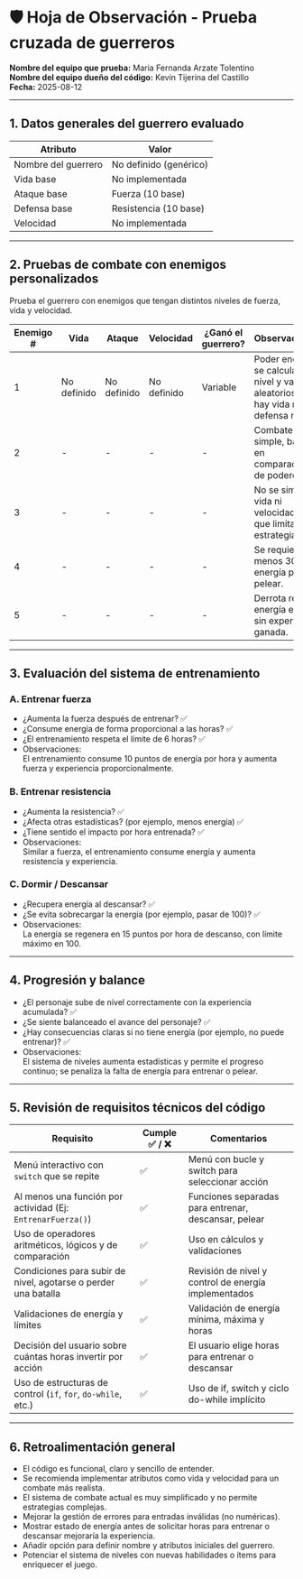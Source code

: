 # 🛡️ Hoja de Observación - Prueba cruzada de guerreros

**Nombre del equipo que prueba:** Maria Fernanda Arzate Tolentino  
**Nombre del equipo dueño del código:** Kevin Tijerina del Castillo  
**Fecha:** 2025-08-12

---

## 1. Datos generales del guerrero evaluado

| Atributo        | Valor |
|-----------------|-------|
| Nombre del guerrero | No definido (genérico) |
| Vida base       | No implementada |
| Ataque base     | Fuerza (10 base) |
| Defensa base    | Resistencia (10 base) |
| Velocidad       | No implementada |

---

## 2. Pruebas de combate con enemigos personalizados

Prueba el guerrero con enemigos que tengan distintos niveles de fuerza, vida y velocidad.

| Enemigo # | Vida | Ataque | Velocidad | ¿Ganó el guerrero? | Observaciones |
|-----------|------|--------|-----------|---------------------|----------------|
| 1         | No definido | No definido | No definido | Variable | Poder enemigo se calcula con nivel y valores aleatorios. No hay vida ni defensa real. |
| 2         | -    | -      | -         | -                   | Combate es simple, basado en comparación de poderes. |
| 3         | -    | -      | -         | -                   | No se simula vida ni velocidad, lo que limita la estrategia. |
| 4         | -    | -      | -         | -                   | Se requiere al menos 30 energía para pelear. |
| 5         | -    | -      | -         | -                   | Derrota reduce energía en 10, sin experiencia ganada. |

---

## 3. Evaluación del sistema de entrenamiento

### A. Entrenar fuerza

- ¿Aumenta la fuerza después de entrenar? ✅  
- ¿Consume energía de forma proporcional a las horas? ✅  
- ¿El entrenamiento respeta el límite de 6 horas? ✅  
- Observaciones:  
  El entrenamiento consume 10 puntos de energía por hora y aumenta fuerza y experiencia proporcionalmente.

### B. Entrenar resistencia

- ¿Aumenta la resistencia? ✅  
- ¿Afecta otras estadísticas? (por ejemplo, menos energía) ✅  
- ¿Tiene sentido el impacto por hora entrenada? ✅  
- Observaciones:  
  Similar a fuerza, el entrenamiento consume energía y aumenta resistencia y experiencia.

### C. Dormir / Descansar

- ¿Recupera energía al descansar? ✅  
- ¿Se evita sobrecargar la energía (por ejemplo, pasar de 100)? ✅  
- Observaciones:  
  La energía se regenera en 15 puntos por hora de descanso, con límite máximo en 100.

---

## 4. Progresión y balance

- ¿El personaje sube de nivel correctamente con la experiencia acumulada? ✅  
- ¿Se siente balanceado el avance del personaje? ✅  
- ¿Hay consecuencias claras si no tiene energía (por ejemplo, no puede entrenar)? ✅  
- Observaciones:  
  El sistema de niveles aumenta estadísticas y permite el progreso continuo; se penaliza la falta de energía para entrenar o pelear.

---

## 5. Revisión de requisitos técnicos del código

| Requisito                                                        | Cumple ✅ / ❌ | Comentarios |
|------------------------------------------------------------------|---------------|-------------|
| Menú interactivo con `switch` que se repite                     | ✅            | Menú con bucle y switch para seleccionar acción |
| Al menos una función por actividad (Ej: `EntrenarFuerza()`)     | ✅            | Funciones separadas para entrenar, descansar, pelear |
| Uso de operadores aritméticos, lógicos y de comparación         | ✅            | Uso en cálculos y validaciones |
| Condiciones para subir de nivel, agotarse o perder una batalla | ✅            | Revisión de nivel y control de energía implementados |
| Validaciones de energía y límites                               | ✅            | Validación de energía mínima, máxima y horas |
| Decisión del usuario sobre cuántas horas invertir por acción   | ✅            | El usuario elige horas para entrenar o descansar |
| Uso de estructuras de control (`if`, `for`, `do-while`, etc.)   | ✅            | Uso de if, switch y ciclo do-while implícito |

---

## 6. Retroalimentación general

- El código es funcional, claro y sencillo de entender.  
- Se recomienda implementar atributos como vida y velocidad para un combate más realista.  
- El sistema de combate actual es muy simplificado y no permite estrategias complejas.  
- Mejorar la gestión de errores para entradas inválidas (no numéricas).  
- Mostrar estado de energía antes de solicitar horas para entrenar o descansar mejoraría la experiencia.  
- Añadir opción para definir nombre y atributos iniciales del guerrero.  
- Potenciar el sistema de niveles con nuevas habilidades o ítems para enriquecer el juego.
